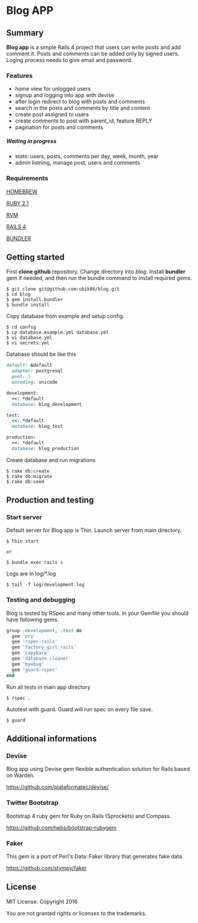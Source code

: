 # Blog APP 

## Summary

**Blog app** is a simple Rails 4 project that users can write posts and add comment it.
Posts and comments can be added only by signed users. 
Loging process needs to give email and password.


### Features

- home view for unlogged users
- signup and logging into app with devise
- after login redirect to blog with posts and comments
- search in the posts and comments by title and content
- create post assigned to users
- create comments to post with parent_id, feature REPLY
- pagination for posts and comments


##### Waiting in progress
- stats: users, posts, comments per day, week, month, year
- admin listning, manage post, users and comments

### Requirements


[HOMEBREW](http://brew.sh)

[RUBY 2.1](https://www.ruby-lang.org)

[RVM](https://rvm.io)

[RAILS 4](https://github.com/rails/rails)

[BUNDLER](http://bundler.io)


## Getting started


First **clone github** repository.
Change directory into _blog_.
Install **bundler** gem if needed, and then run the bundle command to install required gems.

 
```console
$ git clone git@github.com:ubik86/blog.git
$ cd blog
$ gem install bundler
$ bundle install
```

Copy database from example and setup config.

```console
$ cd config
$ cp database.example.yml database.yml
$ vi database.yml
$ vi secrets.yml

```

Database should be like this

```ruby
default: &default
  adapter: postgresql
  pool: 5
  encoding: unicode

development:
  <<: *default
  database: blog_development

test:
  <<: *default
  database: blog_test

production:
  <<: *default
  database: blog_production

```


Create database and run migrations

```console
$ rake db:create
$ rake db:migrate
$ rake db:seed
```


## Production and testing


### Start server

Default server for Blog app is Thin. Launch server from main directory.

```console
$ thin start

or

$ bundle exec rails s
```

Logs are in log/*.log

```console
$ tail -f log/development.log
```


### Testing and debugging


Blog is tested by RSpec and many other tools.
In your Gemfile you should have following gems.

```ruby
group :development, :test do
  gem 'pry'
  gem 'rspec-rails'
  gem 'factory_girl_rails'
  gem 'capybara'
  gem 'database_cleaner'
  gem 'byebug'
  gem 'guard-rspec'
end
```

Run all tests in main app directory
```console
$ rspec .
```

Autotest with guard. Guard will run spec on every file save.
```console
$ guard
```



## Additional informations


### Devise

Blog app using Devise gem flexible authentication solution for Rails based on Warden.

https://github.com/plataformatec/devise/



### Twitter Bootstrap

Bootstrap 4 ruby gem for Ruby on Rails (Sprockets) and Compass.

https://github.com/twbs/bootstrap-rubygem



### Faker

This gem is a port of Perl's Data::Faker library that generates fake data.

https://github.com/stympy/faker


## License

MIT License. Copyright 2016

You are not granted rights or licenses to the trademarks.